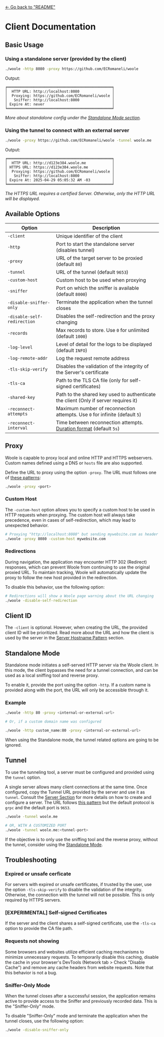 [<- Go back to "README"](../README.md)

# Client Documentation

## Basic Usage

### Using a standalone server (provided by the client)

```sh
./woole -http 8080 -proxy https://github.com/ECRomaneli/woole
```

Output:
```
╒════════════════════════════════════════════════╕
│  HTTP URL: http://localhost:8080               │
│  Proxying: https://github.com/ECRomaneli/woole │
│   Sniffer: http://localhost:8000               │
│ Expire At: never                               │
╘════════════════════════════════════════════════╛
```
*More about standalone config under the [Standalone Mode section](#standalone-mode).*

### Using the tunnel to connect with an external server

```sh
./woole -proxy https://github.com/ECRomaneli/woole -tunnel woole.me
```

Output:
```
╒════════════════════════════════════════════════╕
│  HTTP URL: http://d123e384.woole.me            │
│ HTTPS URL: https://d123e384.woole.me           │
│  Proxying: https://github.com/ECRomaneli/woole │
│   Sniffer: http://localhost:8000               │
│ Expire At: 2025-04-29 05:05:32 AM -03          │
╘════════════════════════════════════════════════╛
```

*The HTTPS URL requires a certified Server. Otherwise, only the HTTP URL will be displayed.*

## Available Options

| Option                      | Description                                                                 |
|-----------------------------|-----------------------------------------------------------------------------|
| `-client`                   | Unique identifier of the client                                             |
| `-http`                     | Port to start the standalone server (disables tunnel)                       |
| `-proxy`                    | URL of the target server to be proxied (default `80`)                       |
| `-tunnel`                   | URL of the tunnel (default `9653`)                                          |
| `-custom-host`              | Custom host to be used when proxying                                        |
| `-sniffer`                  | Port on which the sniffer is available (default `8000`)                     |
| `-disable-sniffer-only`     | Terminate the application when the tunnel closes                            |
| `-disable-self-redirection` | Disables the self-redirection and the proxy changing                        |
| `-records`                  | Max records to store. Use `0` for unlimited (default `1000`)                |
| `-log-level`                | Level of detail for the logs to be displayed (default `INFO`)               |
| `-log-remote-addr`          | Log the request remote address                                              |
| `-tls-skip-verify`          | Disables the validation of the integrity of the Server's certificate        |
| `-tls-ca`                   | Path to the TLS CA file (only for self-signed certificates)                 |
| `-shared-key`               | Path to the shared key used to authenticate the client (Only if server requires it) |
| `-reconnect-attempts`       | Maximum number of reconnection attempts. Use `0` for infinite (default `5`) |
| `-reconnect-interval`       | Time between reconnection attempts. [Duration format](special-types.md#duration-format) (default `5s`) |

## Proxy

Woole is capable to proxy local and online HTTP and HTTPS webservers. Custom names defined using a DNS or `hosts` file are also supported.

Define the URL to proxy using the option `-proxy`. The URL must follows one of [these patterns](special-types.md#url-patterns):

```sh
./woole -proxy <port>
```

### Custom Host

The `-custom-host` option allows you to specify a custom host to be used in HTTP requests when proxying. The custom host will always take precedence, even in cases of self-redirection, which may lead to unexpected behavior.

```sh
# Proxying "http://localhost:8080" but sending mywebsite.com as header
./woole -proxy 8080 -custom-host mywebsite.com
```

### Redirections

During navigation, the application may encounter HTTP 302 (Redirect) responses, which can prevent Woole from continuing to use the original proxied URL. To maintain tracking, Woole will automatically update the proxy to follow the new host provided in the redirection.

To disable this behavior, use the following option:


```sh
# Redirections will show a Woole page warning about the URL changing
./woole -disable-self-redirection
```


## Client ID

The `-client` is optional. However, when creating the URL, the provided client ID will be prioritized.
Read more about the URL and how the client is used by the server in the [Server Hostname Pattern](special-types.md#hostname-pattern) section.

## Standalone Mode

Standalone mode initiates a self-served HTTP server via the Woole client. In this mode, the client bypasses the need for a tunnel connection, and can be used as a local sniffing tool and reverse proxy. 

To enable it, provide the port using the option `-http`. If a custom name is provided along with the port, the URL will only be accessible through it.

### Example

```sh
./woole -http 80 -proxy <internal-or-external-url>

# Or, if a custom domain name was configured

./woole -http custom_name:80 -proxy <internal-or-external-url>
```

When using the Standalone mode, the tunnel related options are going to be ignored.

## Tunnel

To use the tunneling tool, a server must be configured and provided using the `tunnel` option.

A single server allows many client connections at the same time. Once configured, copy the Tunnel URL provided by the server and use it as `tunnel`. Consult the [Server Section](server.md) for more details on how to create and configure a server. The URL follows [this pattern](special-types.md##url-patterns) but the default protocol is `grpc` and the default port is `9653`.

```sh
./woole -tunnel woole.me

# OR, WITH A CUSTOMIZED PORT
./woole -tunnel woole.me:<tunnel-port>
```

If the objective is to only use the sniffing tool and the reverse proxy, without the tunnel, consider using the [Standalone Mode](#standalone-mode).

## Troubleshooting

### Expired or unsafe cerficate

For servers with expired or unsafe certificates, if trusted by the user, use the option `-tls-skip-verify` to disable the validation of the integrity. Otherwise, the connection with the tunnel will not be possible. This is only required by HTTPS servers.

### [EXPERIMENTAL] Self-signed Certificates

If the server and the client shares a self-signed certificate, use the `-tls-ca` option to provide the CA file path.

### Requests not showing

Some browsers and websites utilize efficient caching mechanisms to minimize unnecessary requests. To temporarily disable this caching, disable the cache in your browser's DevTools (Network tab > Check "Disable Cache") and remove any cache headers from website requests. Note that this behavior is not a bug.

### Sniffer-Only Mode

When the tunnel closes after a successful session, the application remains active to provide access to the Sniffer and previously recorded data. This is the "Sniffer-Only" mode.

To disable "Sniffer-Only" mode and terminate the application when the tunnel closes, use the following option:

```sh
./woole -disable-sniffer-only
```
